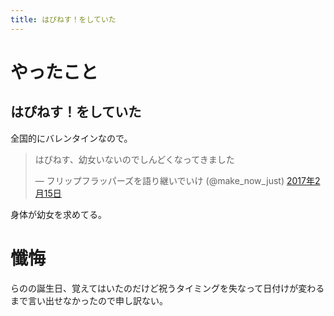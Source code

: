 ```yaml
---
title: はぴねす！をしていた
---
```


<script async src="//platform.twitter.com/widgets.js" charset="utf-8"></script>

# やったこと

## はぴねす！をしていた

全国的にバレンタインなので。

<blockquote class="twitter-tweet" data-lang="ja"><p lang="ja" dir="ltr">はぴねす、幼女いないのでしんどくなってきました</p>&mdash; フリップフラッパーズを語り継いでいけ (@make_now_just) <a href="https://twitter.com/make_now_just/status/831856801716908032">2017年2月15日</a></blockquote>

身体が幼女を求めてる。

# 懺悔

らのの誕生日、覚えてはいたのだけど祝うタイミングを失なって日付けが変わるまで言い出せなかったので申し訳ない。
